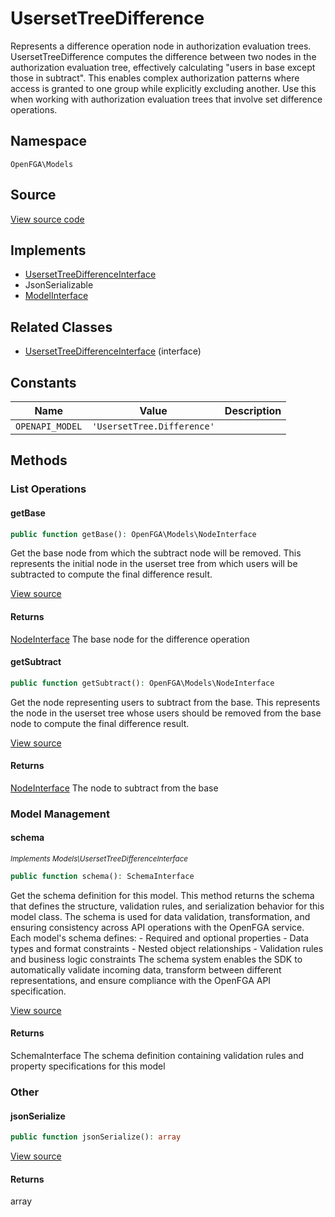 # UsersetTreeDifference

Represents a difference operation node in authorization evaluation trees. UsersetTreeDifference computes the difference between two nodes in the authorization evaluation tree, effectively calculating &quot;users in base except those in subtract&quot;. This enables complex authorization patterns where access is granted to one group while explicitly excluding another. Use this when working with authorization evaluation trees that involve set difference operations.

## Namespace
`OpenFGA\Models`

## Source
[View source code](https://github.com/evansims/openfga-php/blob/main/src/Models/UsersetTreeDifference.php)

## Implements
* [UsersetTreeDifferenceInterface](UsersetTreeDifferenceInterface.md)
* JsonSerializable
* [ModelInterface](ModelInterface.md)

## Related Classes
* [UsersetTreeDifferenceInterface](Models/UsersetTreeDifferenceInterface.md) (interface)

## Constants
| Name | Value | Description |
|------|-------|-------------|
| `OPENAPI_MODEL` | `'UsersetTree.Difference'` |  |


## Methods

                                                                                    
### List Operations
#### getBase


```php
public function getBase(): OpenFGA\Models\NodeInterface
```

Get the base node from which the subtract node will be removed. This represents the initial node in the userset tree from which users will be subtracted to compute the final difference result.

[View source](https://github.com/evansims/openfga-php/blob/main/src/Models/UsersetTreeDifference.php#L56)


#### Returns
[NodeInterface](NodeInterface.md)
 The base node for the difference operation

#### getSubtract


```php
public function getSubtract(): OpenFGA\Models\NodeInterface
```

Get the node representing users to subtract from the base. This represents the node in the userset tree whose users should be removed from the base node to compute the final difference result.

[View source](https://github.com/evansims/openfga-php/blob/main/src/Models/UsersetTreeDifference.php#L65)


#### Returns
[NodeInterface](NodeInterface.md)
 The node to subtract from the base

### Model Management
#### schema

*<small>Implements Models\UsersetTreeDifferenceInterface</small>*  

```php
public function schema(): SchemaInterface
```

Get the schema definition for this model. This method returns the schema that defines the structure, validation rules, and serialization behavior for this model class. The schema is used for data validation, transformation, and ensuring consistency across API operations with the OpenFGA service. Each model&#039;s schema defines: - Required and optional properties - Data types and format constraints - Nested object relationships - Validation rules and business logic constraints The schema system enables the SDK to automatically validate incoming data, transform between different representations, and ensure compliance with the OpenFGA API specification.

[View source](https://github.com/evansims/openfga-php/blob/main/src/Models/ModelInterface.php#L52)


#### Returns
SchemaInterface
 The schema definition containing validation rules and property specifications for this model

### Other
#### jsonSerialize


```php
public function jsonSerialize(): array
```


[View source](https://github.com/evansims/openfga-php/blob/main/src/Models/UsersetTreeDifference.php#L74)


#### Returns
array

